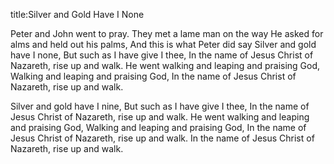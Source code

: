 title:Silver and Gold Have I None

Peter and John went to pray.
They met a lame man on the way
He asked for alms and held out his palms,
And this is what Peter did say
Silver and gold have I none,
But such as I have give I thee,
In the name of Jesus Christ of Nazareth, rise up and walk.
He went walking and leaping and praising God,
Walking and leaping and praising God,
In the name of Jesus Christ of Nazareth, rise up and walk.

Silver and gold have I nine,
But such as I have give I thee,
In the name of Jesus Christ of Nazareth, rise up and walk.
He went walking and leaping and praising God,
Walking and leaping and praising God,
In the name of Jesus Christ of Nazareth, rise up and walk.
In the name of Jesus Christ of Nazareth, rise up and walk.

